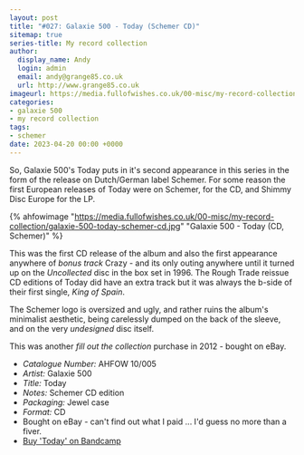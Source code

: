 ```yaml
---
layout: post
title: "#027: Galaxie 500 - Today (Schemer CD)"
sitemap: true
series-title: My record collection
author:
  display_name: Andy
  login: admin
  email: andy@grange85.co.uk
  url: http://www.grange85.co.uk
imageurl: https://media.fullofwishes.co.uk/00-misc/my-record-collection/galaxie-500-today-schemer-cd.jpg
categories:
- galaxie 500
- my record collection
tags:
- schemer
date: 2023-04-20 00:00 +0000
---
```

So, Galaxie 500's Today puts in it's second appearance in this series in the form of the release on Dutch/German label Schemer. For some reason the first European releases of Today were on Schemer, for the CD, and Shimmy Disc Europe for the LP. 

{% ahfowimage "https://media.fullofwishes.co.uk/00-misc/my-record-collection/galaxie-500-today-schemer-cd.jpg" "Galaxie 500 - Today (CD, Schemer)" %}

This was the first CD release of the album and also the first appearance anywhere of _bonus track_ Crazy - and its only outing anywhere until it turned up on the _Uncollected_ disc in the box set in 1996. The Rough Trade reissue CD editions of Today did have an extra track but it was always the b-side of their first single, _King of Spain_.

The Schemer logo is oversized and ugly, and rather ruins the album's minimalist aesthetic, being carelessly dumped on the back of the sleeve, and on the very _undesigned_ disc itself.

This was another _fill out the collection_ purchase in 2012 - bought on eBay.

 - *Catalogue Number:* AHFOW 10/005
 - *Artist:* Galaxie 500
 - *Title:* Today
 - *Notes:* Schemer CD edition
 - *Packaging:* Jewel case
 - *Format:* CD
 - Bought on eBay - can't find out what I paid ... I'd guess no more than a fiver.
 - [Buy 'Today' on Bandcamp](https://galaxie500.bandcamp.com/album/today)
